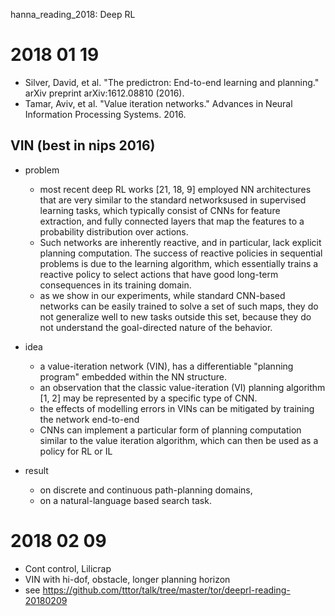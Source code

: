 hanna_reading_2018: Deep RL

# 2018 01 19
* Silver, David, et al. "The predictron: End-to-end learning and planning." arXiv preprint arXiv:1612.08810 (2016).
* Tamar, Aviv, et al. "Value iteration networks." Advances in Neural Information Processing Systems. 2016.

## VIN (best in nips 2016)
* problem
  * most recent deep RL works [21, 18, 9] employed NN architectures that are very similar to
    the standard networksused in supervised learning tasks,
    which typically consist of CNNs for feature extraction, and fully
    connected layers that map the features to a probability distribution over actions.
  * Such networks are inherently reactive, and in particular, lack explicit planning computation.
    The success of reactive policies in sequential problems is due to the learning algorithm, which
    essentially trains a reactive policy to select actions that
    have good long-term consequences in its training domain.
  * as we show in our experiments, while standard CNN-based networks can be easily
    trained to solve a set of such maps, they do not generalize well to new tasks outside this set,
    because they do not understand the goal-directed nature of the behavior.
* idea
  * a value-iteration network (VIN), has a differentiable "planning program" embedded
    within the NN structure.
  * an observation that the classic value-iteration (VI) planning algorithm [1, 2] may be
    represented by a specific type of CNN.
  * the effects of modelling errors in VINs can be mitigated by training the network end-to-end
  * CNNs can implement a particular form of planning computation similar to the value iteration algorithm,
    which can then be used as a policy for RL or IL

* result
  * on discrete and continuous path-planning domains,
  * on a natural-language based search task.

# 2018 02 09
* Cont control, Lilicrap
* VIN with hi-dof, obstacle, longer planning horizon
* see https://github.com/tttor/talk/tree/master/tor/deeprl-reading-20180209
